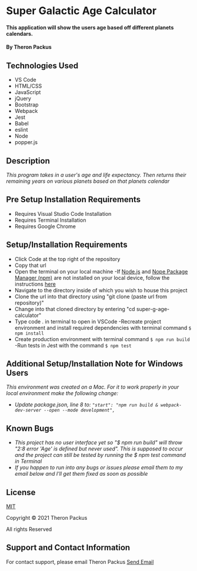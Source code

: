 # Super Galactic Age Calculator

#### This application will show the users age based off different planets calendars.


#### By Theron Packus

## Technologies Used

* VS Code
* HTML/CSS
* JavaScript
* jQuery
* Bootstrap
* Webpack
* Jest
* Babel
* eslint
* Node
* popper.js

## Description

_This program takes in a user's age and life expectancy. Then returns their remaining years on various planets based on that planets calendar_

## Pre Setup Installation Requirements

- Requires Visual Studio Code Installation
- Requires Terminal Installation
- Requires Google Chrome

## Setup/Installation Requirements

- Click Code at the top right of the repository
- Copy that url
- Open the terminal on your local machine
-If [Node.js](https://nodejs.org/en/) and [Nope Package Manager (npm)](https://www.npmjs.com/) are not installed on your local device, follow the instructions [here](https://www.learnhowtoprogram.com/intermediate-javascript/getting-started-with-javascript/installing-node-js)
- Navigate to the directory inside of which you wish to house this project
- Clone the url into that directory using "git clone (paste url from repository)"
- Change into that cloned directory by entering "cd super-g-age-calculator"
- Type code . in terminal to open in VSCode
-Recreate project environment and install required dependencies with terminal command `$ npm install`
- Create production environment with terminal command `$ npm run build`
-Run tests in Jest with the command `$ npm test`

## Additional Setup/Installation Note for Windows Users

_This environment was created on a Mac. For it to work properly in your local environment make the following change:_
* _Update package.json, line 8 to: `"start": "npm run build & webpack-dev-server --open --mode development",`_

## Known Bugs

* _This project has no user interface yet so "$ npm run build" will throw "2:8  error  'Age' is defined but never used". This is supposed to occur and the project can still be tested by running the $ npm test command in Terminal_
* _If you happen to run into any bugs or issues please email them to my email below and I'll get them fixed as soon as possible_

## License

[MIT](LICENSE.txt)

Copyright © 2021 Theron Packus

All rights Reserved

## Support and Contact Information

For contact support, please email Theron Packus <a href = "mailto: tlpackus@gamil.com">Send Email</a>

